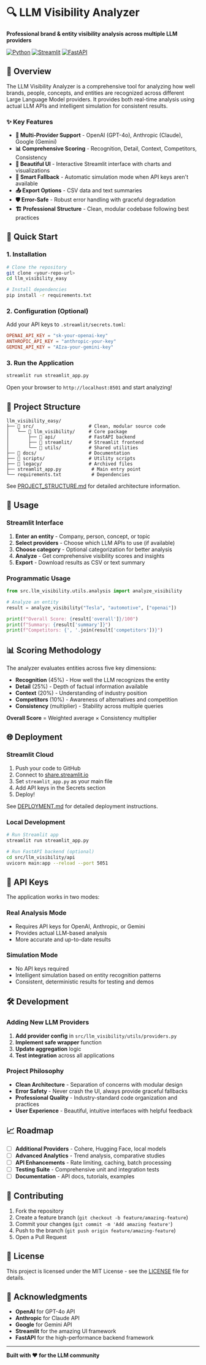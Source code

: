 # 🔍 LLM Visibility Analyzer

**Professional brand & entity visibility analysis across multiple LLM providers**

[![Python](https://img.shields.io/badge/Python-3.9+-blue.svg)](https://python.org)
[![Streamlit](https://img.shields.io/badge/Streamlit-1.28+-red.svg)](https://streamlit.io)
[![FastAPI](https://img.shields.io/badge/FastAPI-0.104+-green.svg)](https://fastapi.tiangolo.com)

## 🎯 Overview

The LLM Visibility Analyzer is a comprehensive tool for analyzing how well brands, people, concepts, and entities are recognized across different Large Language Model providers. It provides both real-time analysis using actual LLM APIs and intelligent simulation for consistent results.

### ✨ Key Features

- **🤖 Multi-Provider Support** - OpenAI (GPT-4o), Anthropic (Claude), Google (Gemini)
- **📊 Comprehensive Scoring** - Recognition, Detail, Context, Competitors, Consistency
- **🎨 Beautiful UI** - Interactive Streamlit interface with charts and visualizations
- **🔄 Smart Fallback** - Automatic simulation mode when API keys aren't available
- **📤 Export Options** - CSV data and text summaries
- **🛡️ Error-Safe** - Robust error handling with graceful degradation
- **🏗️ Professional Structure** - Clean, modular codebase following best practices

## 🚀 Quick Start

### 1. Installation

```bash
# Clone the repository
git clone <your-repo-url>
cd llm_visibility_easy

# Install dependencies
pip install -r requirements.txt
```

### 2. Configuration (Optional)

Add your API keys to `.streamlit/secrets.toml`:

```toml
OPENAI_API_KEY = "sk-your-openai-key"
ANTHROPIC_API_KEY = "anthropic-your-key"
GEMINI_API_KEY = "AIza-your-gemini-key"
```

### 3. Run the Application

```bash
streamlit run streamlit_app.py
```

Open your browser to `http://localhost:8501` and start analyzing!

## 📁 Project Structure

```
llm_visibility_easy/
├── 📁 src/                    # Clean, modular source code
│   └── 📁 llm_visibility/     # Core package
│       ├── 📁 api/            # FastAPI backend
│       ├── 📁 streamlit/      # Streamlit frontend  
│       └── 📁 utils/          # Shared utilities
├── 📁 docs/                   # Documentation
├── 📁 scripts/                # Utility scripts
├── 📁 legacy/                 # Archived files
├── streamlit_app.py           # Main entry point
└── requirements.txt           # Dependencies
```

See [PROJECT_STRUCTURE.md](docs/PROJECT_STRUCTURE.md) for detailed architecture information.

## 🔧 Usage

### Streamlit Interface

1. **Enter an entity** - Company, person, concept, or topic
2. **Select providers** - Choose which LLM APIs to use (if available)
3. **Choose category** - Optional categorization for better analysis
4. **Analyze** - Get comprehensive visibility scores and insights
5. **Export** - Download results as CSV or text summary

### Programmatic Usage

```python
from src.llm_visibility.utils.analysis import analyze_visibility

# Analyze an entity
result = analyze_visibility("Tesla", "automotive", ["openai"])

print(f"Overall Score: {result['overall']}/100")
print(f"Summary: {result['summary']}")
print(f"Competitors: {', '.join(result['competitors'])}")
```

## 📊 Scoring Methodology

The analyzer evaluates entities across five key dimensions:

- **Recognition** (45%) - How well the LLM recognizes the entity
- **Detail** (25%) - Depth of factual information available  
- **Context** (20%) - Understanding of industry position
- **Competitors** (10%) - Awareness of alternatives and competition
- **Consistency** (multiplier) - Stability across multiple queries

**Overall Score** = Weighted average × Consistency multiplier

## 🌐 Deployment

### Streamlit Cloud

1. Push your code to GitHub
2. Connect to [share.streamlit.io](https://share.streamlit.io)
3. Set `streamlit_app.py` as your main file
4. Add API keys in the Secrets section
5. Deploy!

See [DEPLOYMENT.md](docs/DEPLOYMENT.md) for detailed deployment instructions.

### Local Development

```bash
# Run Streamlit app
streamlit run streamlit_app.py

# Run FastAPI backend (optional)
cd src/llm_visibility/api
uvicorn main:app --reload --port 5051
```

## 🔑 API Keys

The application works in two modes:

### **Real Analysis Mode**
- Requires API keys for OpenAI, Anthropic, or Gemini
- Provides actual LLM-based analysis
- More accurate and up-to-date results

### **Simulation Mode** 
- No API keys required
- Intelligent simulation based on entity recognition patterns
- Consistent, deterministic results for testing and demos

## 🛠️ Development

### Adding New LLM Providers

1. **Add provider config** in `src/llm_visibility/utils/providers.py`
2. **Implement safe wrapper** function
3. **Update aggregation** logic
4. **Test integration** across all applications

### Project Philosophy

- **Clean Architecture** - Separation of concerns with modular design
- **Error Safety** - Never crash the UI, always provide graceful fallbacks
- **Professional Quality** - Industry-standard code organization and practices
- **User Experience** - Beautiful, intuitive interfaces with helpful feedback

## 📈 Roadmap

- [ ] **Additional Providers** - Cohere, Hugging Face, local models
- [ ] **Advanced Analytics** - Trend analysis, comparative studies
- [ ] **API Enhancements** - Rate limiting, caching, batch processing
- [ ] **Testing Suite** - Comprehensive unit and integration tests
- [ ] **Documentation** - API docs, tutorials, examples

## 🤝 Contributing

1. Fork the repository
2. Create a feature branch (`git checkout -b feature/amazing-feature`)
3. Commit your changes (`git commit -m 'Add amazing feature'`)
4. Push to the branch (`git push origin feature/amazing-feature`)
5. Open a Pull Request

## 📄 License

This project is licensed under the MIT License - see the [LICENSE](LICENSE) file for details.

## 🙏 Acknowledgments

- **OpenAI** for GPT-4o API
- **Anthropic** for Claude API  
- **Google** for Gemini API
- **Streamlit** for the amazing UI framework
- **FastAPI** for the high-performance backend framework

---

**Built with ❤️ for the LLM community**
